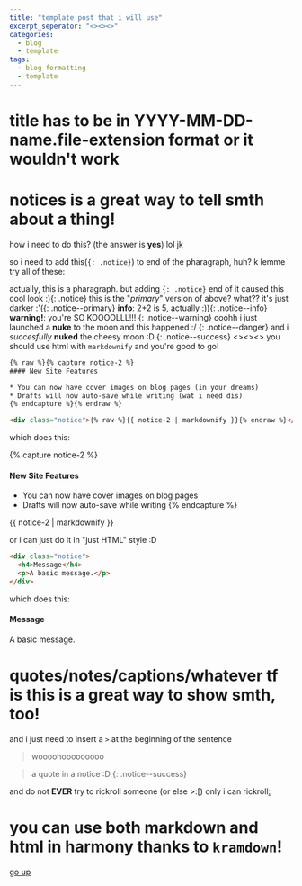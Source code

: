 ```yaml
---
title: "template post that i will use"
excerpt_seperator: "<><><>"
categories:
  - blog
  - template
tags:
  - blog formatting
  - template
---
```

# title has to be in **YYYY-MM-DD-name.file-extension** format or it wouldn't work

# notices is a great way to tell smth about a thing!

how i need to do this? (the answer is **yes**)
lol jk

so i need to add this(`{: .notice}`) to end of the pharagraph, huh?
k lemme try all of these:

actually, this is a pharagraph. but adding `{: .notice}` end of it caused this cool look :){: .notice}
this is the "*primary*" version of above? what?? it's just darker :'({: .notice--primary}
**info**: 2+2 is 5, actually :)){: .notice--info}
**warning!**: you're SO KOOOOLLL!!! {: .notice--warning}
ooohh i just launched a **nuke** to the moon and this happened :/ {: .notice--danger}
and i *succesfully* **nuked** the cheesy moon :D {: .notice--success}
<><><>
you should use html with `markdownify` and you're good to go!

```html
{% raw %}{% capture notice-2 %}
#### New Site Features

* You can now have cover images on blog pages (in your dreams)
* Drafts will now auto-save while writing (wat i need dis)
{% endcapture %}{% endraw %}

<div class="notice">{% raw %}{{ notice-2 | markdownify }}{% endraw %}</div>
```

which does this:

{% capture notice-2 %}
#### New Site Features

* You can now have cover images on blog pages
* Drafts will now auto-save while writing
{% endcapture %}

<div class="notice">
  {{ notice-2 | markdownify }}
</div>

or i can just do it in "just HTML" style :D

```html
<div class="notice">
  <h4>Message</h4>
  <p>A basic message.</p>
</div>
```

which does this:

<div class="notice">
  <h4>Message</h4>
  <p>A basic message.</p>
</div>

# quotes/notes/captions/whatever tf is this is a **great way** to show smth, too!

and i just need to insert a `>` at the beginning of the sentence

> woooohooooooooo

> a quote in a notice :D {: .notice--success}

and do not **EVER** try to rickroll someone (or else >:[)
only i can rickroll[:](https://www.google.com/url?sa=t&source=web&rct=j&opi=89978449&url=https://www.youtube.com/watch%3Fv%3DdQw4w9WgXcQ&ved=2ahUKEwifouzLptaGAxUUDHkGHTISBzQQ78AJegQIHBAB&usg=AOvVaw0aHtehaphMhOCAkCydRLZU)

# you can use both markdown and html in harmony thanks to `kramdown`!

[go up](#)